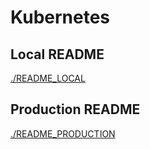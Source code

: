# Kubernetes

## Local README

[./README_LOCAL](./README_LOCAL.md)

## Production README

[./README_PRODUCTION](./README_PRODUCTION.md)
